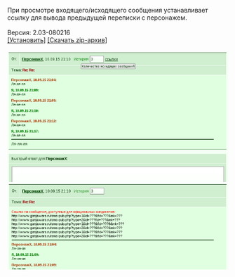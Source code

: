 При просмотре входящего/исходящего сообщения устанавливает ссылку для вывода предыдущей переписки с персонажем.
<br>
<br>
Версия: 2.03-080216
<br>
[[Установить]](https://raw.githubusercontent.com/MyRequiem/comfortablePlayingInGW/master/separatedScripts/HistorySms/historySms.user.js) [[Скачать zip-архив]](https://raw.githubusercontent.com/MyRequiem/comfortablePlayingInGW/master/separatedScripts/HistorySms/historySms.user.js.zip)
<br>
<br>
![HistorySms](https://raw.githubusercontent.com/MyRequiem/comfortablePlayingInGW/master/imgs/HistorySms/screen1.png)
<br>
![HistorySms](https://raw.githubusercontent.com/MyRequiem/comfortablePlayingInGW/master/imgs/HistorySms/screen2.png)
<br>
